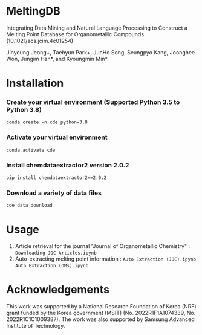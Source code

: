 # MeltingDB

Integrating Data Mining and Natural Language Processing to Construct a Melting Point Database for Organometallic Compounds (10.1021/acs.jcim.4c01254)

Jinyoung Jeong+, Taehyun Park+, JunHo Song, Seungpyo Kang, Joonghee Won, Jungim Han*, and Kyoungmin Min*

# Installation
### Create your virtual environment (Supported Python 3.5 to Python 3.8)
`conda create -n cde python=3.8`

### Activate your virtual environment
`conda activate cde`

### Install chemdataextractor2 version 2.0.2
`pip install chemdataextractor2==2.0.2`

### Download a variety of data files
`cde data download`

# Usage
1. Article retrieval for the journal "Journal of Organometallic Chemistry"
   : `Downloading JOC Articles.ipynb`
2. Auto-extracting melting point information
   : `Auto Extraction (JOC).ipynb` `Auto Extraction (OMs).ipynb`

# Acknowledgements
This work was supported by a National Research Foundation of Korea (NRF) grant funded by the Korea government (MSIT) (No. 2022R1F1A1074339, No. 2022R1C1C1009387). The work was also supported by Samsung Advanced Institute of Technology.
